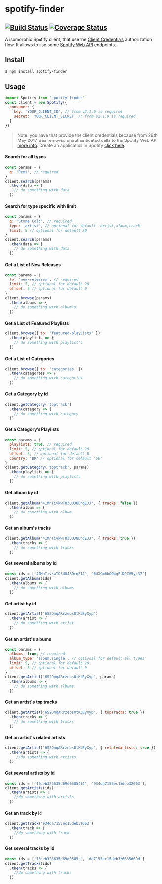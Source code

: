 # spotify-finder
[![Build Status](https://travis-ci.org/luixlacrux/spotify-finder.svg?branch=es6)](https://travis-ci.org/luixlacrux/spotify-finder) [![Coverage Status](https://coveralls.io/repos/github/luixlacrux/spotify-finder/badge.svg?branch=es6)](https://coveralls.io/github/luixlacrux/spotify-finder?branch=es6)
---
A isomorphic Spotify client, that use the [Client Credentials](https://developer.spotify.com/web-api/authorization-guide/#client_credentials_flow) authorization flow. It allows to use some [Spotify Web API](https://developer.spotify.com/web-api/) endpoints.

## Install
```
$ npm install spotify-finder
```
## Usage

```js
import Spotify from 'spotify-finder'
const client = new Spotify({
  consumer: {
    key: 'YOUR_CLIENT_ID', // from v2.1.0 is required
    secret: 'YOUR_CLIENT_SECRET' // from v2.1.0 is required
  }
})
```
> Note: you have that provide the client credentials because from 29th May 2017 was removed unauthenticated calls to the Spotify Web API [more info](https://developer.spotify.com/news-stories/2017/01/27/removing-unauthenticated-calls-to-the-web-api/). Create an application in Spotify [click here](https://developer.spotify.com/my-applications/#!/).

#### Search for all types
```js
const params = {
  q: 'Demi', // required
}
client.search(params)
  .then(data => {
    // do something with data
  })
```
#### Search for type specific with limit
```js
const params = {
  q: 'Stone Cold', // required
  type: 'artist', // optional for default 'artist,album,track'
  limit: 5 // optional for default 20
}
client.search(params)
  .then(data => {
    // do something with data
  })
```

#### Get a List of New Releases
```js
const params = {
  to: 'new-releases', // required
  limit: 5, // optional for default 20
  offset: 5 // optional for default 0
}
client.browse(params)
  .then(albums => {
    // do something with album's
  })
```
#### Get a List of Featured Playlists
```js
client.browse({ to: 'featured-playlists' })
  .then(playlists => {
    // do something with playlist's
  })
```
#### Get a List of Categories
```js
client.browse({ to: 'categories' })
  .then(categories => {
    // do something with categories
  })
```
#### Get a Category by id
```js
client.getCategory('toptrack')
  .then(category => {
    // do something with category
  })
```
#### Get a Category’s Playlists
```js
const params = {
  playlists: true, // required
  limit: 5, // optional for default 20
  offset: 5, // optional for default 0
  country: 'BR' // optional for default 'SE'
}
client.getCategory('toptrack', params)
  .then(playlists => {
    // do something with playlists
  })
```
#### Get album by id
```js
client.getAlbum('41MnTivkwTO3UUJ8DrqEJJ', { tracks: false })
  .then(album => {
    // do something with album
  })
```
#### Get an album's tracks
```js
client.getAlbum('41MnTivkwTO3UUJ8DrqEJJ', { tracks: true })
  .then(tracks => {
    // do something with tracks
  })
```

#### Get several albums by id
```js
const ids = ['41MnTivkwTO3UUJ8DrqEJJ', '6UXCm6bOO4gFlDQZV5yL37']
client.getAlbums(ids)
  .then(albums => {
    // do something with albums
  })
```

#### Get artist by id
```js
client.getArtist('6S2OmqARrzebs0tKUEyXyp')
  .then(artist => {
    // do something with artist
  })
```

#### Get an artist's albums
```js
const params = {
  albums: true, // required
  album_type: 'album,single', // optional for default all types
  limit: 5, // optional for default 20
  offset: 5 // optional for default 0
}
client.getArtist('6S2OmqARrzebs0tKUEyXyp', params)
  .then(albums => {
    // do something with albums
  })
```

#### Get an artist's top tracks
```js
client.getArtist('6S2OmqARrzebs0tKUEyXyp', { topTracks: true })
  .then(tracks => {
    // do something with tracks
  })
```

#### Get an artist's related artists
```js
client.getArtist('6S2OmqARrzebs0tKUEyXyp', { relatedArtists: true })
  .then(artists => {
     //do something with artists
  })
```

#### Get several artists by id
```js
const ids = ['15deb326635d69d0505434', '934da7155ec15deb32663'],
client.getArtists(ids)
  .then(artists => {
    //do something with artists
  })
```

#### Get an track by id
```js
client.getTrack('934da7155ec15deb32663')
  .then(track => {
    //do something with track
  })
```

#### Get several tracks by id
```js
const ids = ['15deb326635d69d0505s', 'da7155ec15deb326635d69d']
client.getTracks(ids)
  .then(tracks => {
    //do something with tracks
  })
```
